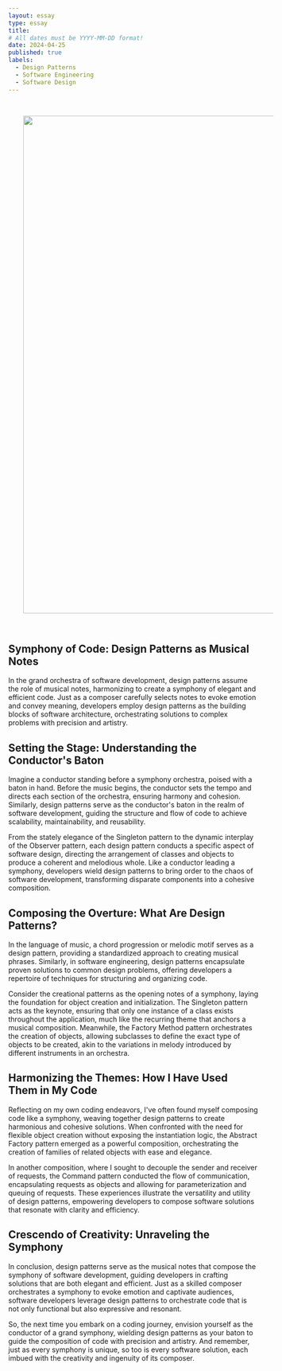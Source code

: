 ```yaml
---
layout: essay
type: essay
title: 
# All dates must be YYYY-MM-DD format!
date: 2024-04-25
published: true
labels:
  - Design Patterns
  - Software Engineering
  - Software Design
---
```

<div align="center">
<img src='https://64.media.tumblr.com/351fb8a16dfd805f5614b3ec7e8d6490/02f4920553367480-85/s1280x1920/54e53cafb2754f3e38080d98d6102a87091e1b5b.gif' width='1000' HSPACE='30' VSPACE='30'> 
</div>

## Symphony of Code: Design Patterns as Musical Notes

In the grand orchestra of software development, design patterns assume the role of musical notes, harmonizing to create a symphony of elegant and efficient code. Just as a composer carefully selects notes to evoke emotion and convey meaning, developers employ design patterns as the building blocks of software architecture, orchestrating solutions to complex problems with precision and artistry.

## Setting the Stage: Understanding the Conductor's Baton

Imagine a conductor standing before a symphony orchestra, poised with a baton in hand. Before the music begins, the conductor sets the tempo and directs each section of the orchestra, ensuring harmony and cohesion. Similarly, design patterns serve as the conductor's baton in the realm of software development, guiding the structure and flow of code to achieve scalability, maintainability, and reusability.

From the stately elegance of the Singleton pattern to the dynamic interplay of the Observer pattern, each design pattern conducts a specific aspect of software design, directing the arrangement of classes and objects to produce a coherent and melodious whole. Like a conductor leading a symphony, developers wield design patterns to bring order to the chaos of software development, transforming disparate components into a cohesive composition.

## Composing the Overture: What Are Design Patterns?

In the language of music, a chord progression or melodic motif serves as a design pattern, providing a standardized approach to creating musical phrases. Similarly, in software engineering, design patterns encapsulate proven solutions to common design problems, offering developers a repertoire of techniques for structuring and organizing code.

Consider the creational patterns as the opening notes of a symphony, laying the foundation for object creation and initialization. The Singleton pattern acts as the keynote, ensuring that only one instance of a class exists throughout the application, much like the recurring theme that anchors a musical composition. Meanwhile, the Factory Method pattern orchestrates the creation of objects, allowing subclasses to define the exact type of objects to be created, akin to the variations in melody introduced by different instruments in an orchestra.

## Harmonizing the Themes: How I Have Used Them in My Code

Reflecting on my own coding endeavors, I've often found myself composing code like a symphony, weaving together design patterns to create harmonious and cohesive solutions. When confronted with the need for flexible object creation without exposing the instantiation logic, the Abstract Factory pattern emerged as a powerful composition, orchestrating the creation of families of related objects with ease and elegance.

In another composition, where I sought to decouple the sender and receiver of requests, the Command pattern conducted the flow of communication, encapsulating requests as objects and allowing for parameterization and queuing of requests. These experiences illustrate the versatility and utility of design patterns, empowering developers to compose software solutions that resonate with clarity and efficiency.

## Crescendo of Creativity: Unraveling the Symphony

In conclusion, design patterns serve as the musical notes that compose the symphony of software development, guiding developers in crafting solutions that are both elegant and efficient. Just as a skilled composer orchestrates a symphony to evoke emotion and captivate audiences, software developers leverage design patterns to orchestrate code that is not only functional but also expressive and resonant.

So, the next time you embark on a coding journey, envision yourself as the conductor of a grand symphony, wielding design patterns as your baton to guide the composition of code with precision and artistry. And remember, just as every symphony is unique, so too is every software solution, each imbued with the creativity and ingenuity of its composer.






